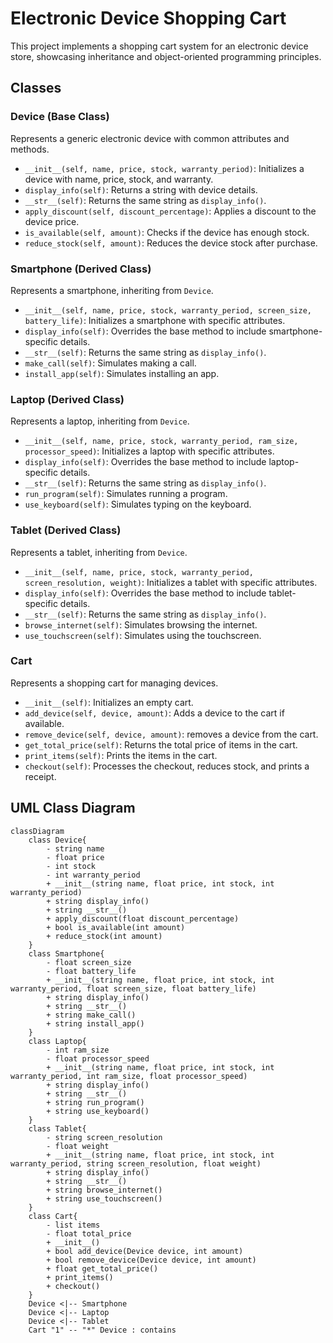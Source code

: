 # Electronic Device Shopping Cart

This project implements a shopping cart system for an electronic device store, showcasing inheritance and object-oriented programming principles.

## Classes

### Device (Base Class)

Represents a generic electronic device with common attributes and methods.

* `__init__(self, name, price, stock, warranty_period)`: Initializes a device with name, price, stock, and warranty.
* `display_info(self)`: Returns a string with device details.
* `__str__(self)`: Returns the same string as `display_info()`.
* `apply_discount(self, discount_percentage)`: Applies a discount to the device price.
* `is_available(self, amount)`: Checks if the device has enough stock.
* `reduce_stock(self, amount)`: Reduces the device stock after purchase.

### Smartphone (Derived Class)

Represents a smartphone, inheriting from `Device`.

* `__init__(self, name, price, stock, warranty_period, screen_size, battery_life)`: Initializes a smartphone with specific attributes.
* `display_info(self)`: Overrides the base method to include smartphone-specific details.
* `__str__(self)`: Returns the same string as `display_info()`.
* `make_call(self)`: Simulates making a call.
* `install_app(self)`: Simulates installing an app.

### Laptop (Derived Class)

Represents a laptop, inheriting from `Device`.

* `__init__(self, name, price, stock, warranty_period, ram_size, processor_speed)`: Initializes a laptop with specific attributes.
* `display_info(self)`: Overrides the base method to include laptop-specific details.
* `__str__(self)`: Returns the same string as `display_info()`.
* `run_program(self)`: Simulates running a program.
* `use_keyboard(self)`: Simulates typing on the keyboard.

### Tablet (Derived Class)

Represents a tablet, inheriting from `Device`.

* `__init__(self, name, price, stock, warranty_period, screen_resolution, weight)`: Initializes a tablet with specific attributes.
* `display_info(self)`: Overrides the base method to include tablet-specific details.
* `__str__(self)`: Returns the same string as `display_info()`.
* `browse_internet(self)`: Simulates browsing the internet.
* `use_touchscreen(self)`: Simulates using the touchscreen.

### Cart

Represents a shopping cart for managing devices.

* `__init__(self)`: Initializes an empty cart.
* `add_device(self, device, amount)`: Adds a device to the cart if available.
* `remove_device(self, device, amount)`: removes a device from the cart.
* `get_total_price(self)`: Returns the total price of items in the cart.
* `print_items(self)`: Prints the items in the cart.
* `checkout(self)`: Processes the checkout, reduces stock, and prints a receipt.

## UML Class Diagram

```mermaid
classDiagram
    class Device{
        - string name
        - float price
        - int stock
        - int warranty_period
        + __init__(string name, float price, int stock, int warranty_period)
        + string display_info()
        + string __str__()
        + apply_discount(float discount_percentage)
        + bool is_available(int amount)
        + reduce_stock(int amount)
    }
    class Smartphone{
        - float screen_size
        - float battery_life
        + __init__(string name, float price, int stock, int warranty_period, float screen_size, float battery_life)
        + string display_info()
        + string __str__()
        + string make_call()
        + string install_app()
    }
    class Laptop{
        - int ram_size
        - float processor_speed
        + __init__(string name, float price, int stock, int warranty_period, int ram_size, float processor_speed)
        + string display_info()
        + string __str__()
        + string run_program()
        + string use_keyboard()
    }
    class Tablet{
        - string screen_resolution
        - float weight
        + __init__(string name, float price, int stock, int warranty_period, string screen_resolution, float weight)
        + string display_info()
        + string __str__()
        + string browse_internet()
        + string use_touchscreen()
    }
    class Cart{
        - list items
        - float total_price
        + __init__()
        + bool add_device(Device device, int amount)
        + bool remove_device(Device device, int amount)
        + float get_total_price()
        + print_items()
        + checkout()
    }
    Device <|-- Smartphone
    Device <|-- Laptop
    Device <|-- Tablet
    Cart "1" -- "*" Device : contains
